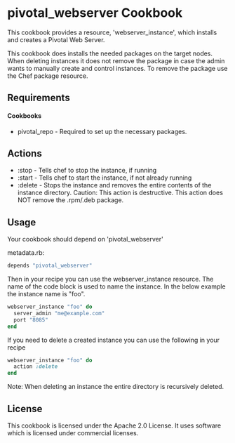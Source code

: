 pivotal_webserver Cookbook
==========================
This cookbook provides a resource, 'webserver_instance', which installs and creates a Pivotal Web Server.

This cookbook does installs the needed packages on the target nodes. When deleting instances it does not remove the package in case the admin wants to manually create and control instances. To remove the package use the Chef package resource.

Requirements
------------
#### Cookbooks
- pivotal_repo - Required to set up the necessary packages.

Actions
-------

- :stop - Tells chef to stop the instance, if running
- :start - Tells chef to start the instance, if not already running
- :delete - Stops the instance and removes the entire contents of the instance directory. Caution: This action is destructive. This action does NOT remove the .rpm/.deb package.

Usage
-----
Your cookbook should depend on 'pivotal_webserver'

metadata.rb:
```ruby
depends "pivotal_webserver"
```

Then in your recipe you can use the webserver_instance resource. The name of the code block is used to name the instance. In the below example the instance name is "foo".
```ruby
webserver_instance "foo" do
  server_admin "me@example.com"
  port "8085"
end
```

If you need to delete a created instance you can use the following in your recipe
```ruby
webserver_instance "foo" do
  action :delete
end
```
Note: When deleting an instance the entire directory is recursively deleted.


License
-------
This cookbook is licensed under the Apache 2.0 License. It uses software which is licensed under commercial licenses.

